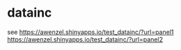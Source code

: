 # datainc

see https://awenzel.shinyapps.io/test_datainc/?url=panel1
  https://awenzel.shinyapps.io/test_datainc/?url=panel2
